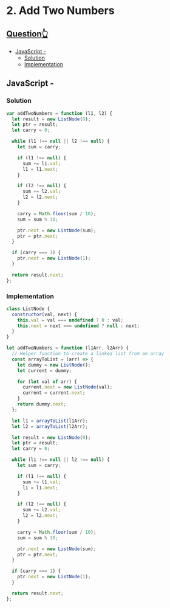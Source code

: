 # 2. Add Two Numbers <!-- omit from toc -->

## [Question👆](https://leetcode.com/problems/add-two-numbers/) <!-- omit from toc -->

- [JavaScript -](#javascript--)
  - [Solution](#solution)
  - [Implementation](#implementation)

## JavaScript -

### Solution

```javascript
var addTwoNumbers = function (l1, l2) {
  let result = new ListNode(0);
  let ptr = result;
  let carry = 0;

  while (l1 !== null || l2 !== null) {
    let sum = carry;

    if (l1 !== null) {
      sum += l1.val;
      l1 = l1.next;
    }

    if (l2 !== null) {
      sum += l2.val;
      l2 = l2.next;
    }

    carry = Math.floor(sum / 10);
    sum = sum % 10;

    ptr.next = new ListNode(sum);
    ptr = ptr.next;
  }

  if (carry === 1) {
    ptr.next = new ListNode(1);
  }

  return result.next;
};
```

### Implementation

```javascript
class ListNode {
  constructor(val, next) {
    this.val = val === undefined ? 0 : val;
    this.next = next === undefined ? null : next;
  }
}

let addTwoNumbers = function (l1Arr, l2Arr) {
  // Helper function to create a linked list from an array
  const arrayToList = (arr) => {
    let dummy = new ListNode();
    let current = dummy;

    for (let val of arr) {
      current.next = new ListNode(val);
      current = current.next;
    }
    return dummy.next;
  };

  let l1 = arrayToList(l1Arr);
  let l2 = arrayToList(l2Arr);

  let result = new ListNode(0);
  let ptr = result;
  let carry = 0;

  while (l1 !== null || l2 !== null) {
    let sum = carry;

    if (l1 !== null) {
      sum += l1.val;
      l1 = l1.next;
    }

    if (l2 !== null) {
      sum += l2.val;
      l2 = l2.next;
    }

    carry = Math.floor(sum / 10);
    sum = sum % 10;

    ptr.next = new ListNode(sum);
    ptr = ptr.next;
  }

  if (carry === 1) {
    ptr.next = new ListNode(1);
  }

  return result.next;
};
```
